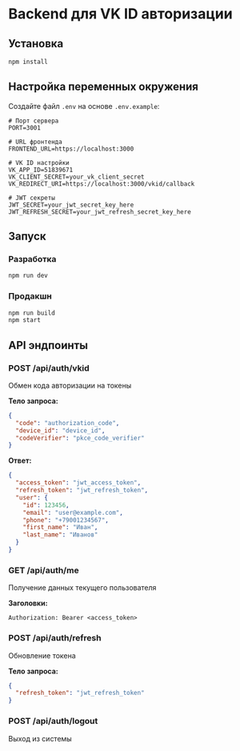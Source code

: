 # Backend для VK ID авторизации

## Установка

```bash
npm install
```

## Настройка переменных окружения

Создайте файл `.env` на основе `.env.example`:

```env
# Порт сервера
PORT=3001

# URL фронтенда
FRONTEND_URL=https://localhost:3000

# VK ID настройки
VK_APP_ID=51839671
VK_CLIENT_SECRET=your_vk_client_secret
VK_REDIRECT_URI=https://localhost:3000/vkid/callback

# JWT секреты
JWT_SECRET=your_jwt_secret_key_here
JWT_REFRESH_SECRET=your_jwt_refresh_secret_key_here
```

## Запуск

### Разработка

```bash
npm run dev
```

### Продакшн

```bash
npm run build
npm start
```

## API эндпоинты

### POST /api/auth/vkid

Обмен кода авторизации на токены

**Тело запроса:**

```json
{
  "code": "authorization_code",
  "device_id": "device_id",
  "codeVerifier": "pkce_code_verifier"
}
```

**Ответ:**

```json
{
  "access_token": "jwt_access_token",
  "refresh_token": "jwt_refresh_token",
  "user": {
    "id": 123456,
    "email": "user@example.com",
    "phone": "+79001234567",
    "first_name": "Иван",
    "last_name": "Иванов"
  }
}
```

### GET /api/auth/me

Получение данных текущего пользователя

**Заголовки:**

```
Authorization: Bearer <access_token>
```

### POST /api/auth/refresh

Обновление токена

**Тело запроса:**

```json
{
  "refresh_token": "jwt_refresh_token"
}
```

### POST /api/auth/logout

Выход из системы
